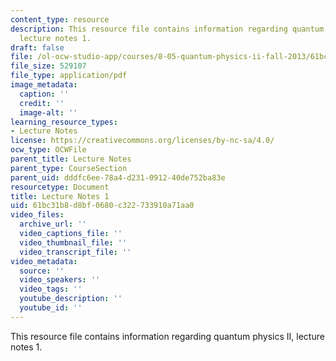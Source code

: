 ```yaml
---
content_type: resource
description: This resource file contains information regarding quantum physics II,
  lecture notes 1.
draft: false
file: /ol-ocw-studio-app/courses/8-05-quantum-physics-ii-fall-2013/61bc31b8d8bf0680c322733910a71aa0_MIT8_05F13_Chap_01.pdf
file_size: 529107
file_type: application/pdf
image_metadata:
  caption: ''
  credit: ''
  image-alt: ''
learning_resource_types:
- Lecture Notes
license: https://creativecommons.org/licenses/by-nc-sa/4.0/
ocw_type: OCWFile
parent_title: Lecture Notes
parent_type: CourseSection
parent_uid: dddfc6ee-78a4-d231-0912-40de752ba83e
resourcetype: Document
title: Lecture Notes 1
uid: 61bc31b8-d8bf-0680-c322-733910a71aa0
video_files:
  archive_url: ''
  video_captions_file: ''
  video_thumbnail_file: ''
  video_transcript_file: ''
video_metadata:
  source: ''
  video_speakers: ''
  video_tags: ''
  youtube_description: ''
  youtube_id: ''
---
```

This resource file contains information regarding quantum physics II, lecture notes 1.